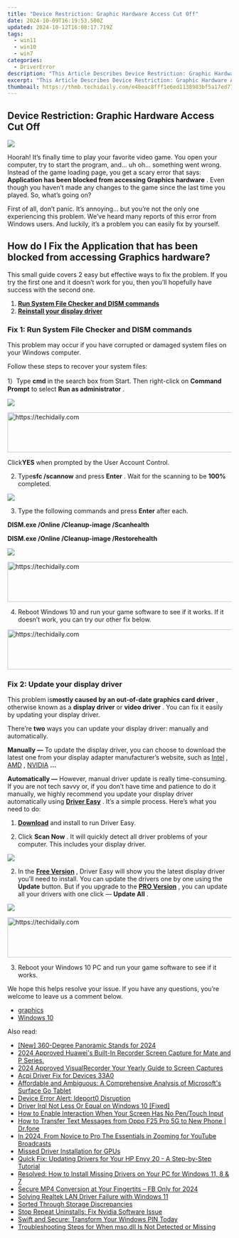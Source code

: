 ```yaml
---
title: "Device Restriction: Graphic Hardware Access Cut Off"
date: 2024-10-09T16:19:53.500Z
updated: 2024-10-12T16:08:17.719Z
tags:
  - win11
  - win10
  - win7
categories:
  - DriverError
description: "This Article Describes Device Restriction: Graphic Hardware Access Cut Off"
excerpt: "This Article Describes Device Restriction: Graphic Hardware Access Cut Off"
thumbnail: https://thmb.techidaily.com/e4beac8fff1e6ed1138983bf5a17ed77a249b1784cd0b6ce36cdaf1016dc1bb5.png
---
```


## Device Restriction: Graphic Hardware Access Cut Off

![](https://images.drivereasy.com/wp-content/uploads/2017/03/Snap4.jpg)

 Hoorah! It’s finally time to play your favorite video game. You open your computer, try to start the program, and… uh oh… something went wrong. Instead of the game loading page, you get a scary error that says: **Application has been blocked from accessing Graphics hardware**  . Even though you haven’t made any changes to the game since the last time you played. So, what’s going on?

 First of all, don’t panic. It’s annoying… but you’re not the only one experiencing this problem. We’ve heard many reports of this error from Windows users. And luckily, it’s a problem you can easily fix by yourself.

## How do I Fix the Application that has been blocked from accessing Graphics hardware?

 This small guide covers 2 easy but effective ways to fix the problem.  If you try the first one and it doesn’t work for you, then you’ll hopefully have success with the second one.

1. [**Run System File Checker and DISM commands**](https://bluetties.sjv.io/lxv4pm)
2. [**Reinstall your display driver**](https://coinrule.sjv.io/rqzonv)

### Fix 1: Run System File Checker and DISM commands

 This problem may occur if you have corrupted or damaged system files on your Windows computer.

Follow these steps to recover your system files:

 1）Type **cmd**  in the search box from Start. Then right-click on **Command Prompt**  to select **Run as administrator** .

![](https://images.drivereasy.com/wp-content/uploads/2017/09/img_59b7aea748d7a.png)

<!-- affiliate ads begin -->
<a href="https://ursime.pxf.io/c/5597632/2136545/16384" target="_top" id="2136545">
  <img src="//a.impactradius-go.com/display-ad/16384-2136545" border="0" alt="https://techidaily.com" width="728" height="90"/>
</a>
<img height="0" width="0" src="https://ursime.pxf.io/i/5597632/2136545/16384" style="position:absolute;visibility:hidden;" border="0" />
<!-- affiliate ads end -->

 Click**YES** when prompted by the User Account Control.

 2) Type**sfc /scannow**  and press **Enter** . Wait for the scanning to be **100%**  completed.

![](https://images.drivereasy.com/wp-content/uploads/2017/09/img_59b7af1a7f21e.png)

 3) Type the following commands and press **Enter**  after each.

**DISM.exe /Online /Cleanup-image /Scanhealth**
  
**DISM.exe /Online /Cleanup-image /Restorehealth**

![](https://images.drivereasy.com/wp-content/uploads/2017/03/4-15.png)

<!-- affiliate ads begin -->
<a href="https://appsumo.8odi.net/c/5597632/2094477/7443" target="_top" id="2094477">
  <img src="//a.impactradius-go.com/display-ad/7443-2094477" border="0" alt="https://techidaily.com" width="728" height="90"/>
</a>
<img height="0" width="0" src="https://appsumo.8odi.net/i/5597632/2094477/7443" style="position:absolute;visibility:hidden;" border="0" />
<!-- affiliate ads end -->

 4) Reboot Windows 10 and run your game software to see if it works. If it doesn’t work, you can try our other fix below.

<!-- affiliate ads begin -->
<a href="https://unicoeye.pxf.io/c/5597632/2134237/18498" target="_top" id="2134237">
  <img src="//a.impactradius-go.com/display-ad/18498-2134237" border="0" alt="https://techidaily.com" width="728" height="90"/>
</a>
<img height="0" width="0" src="https://unicoeye.pxf.io/i/5597632/2134237/18498" style="position:absolute;visibility:hidden;" border="0" />
<!-- affiliate ads end -->

### Fix 2: Update your display driver

 This problem is**mostly caused by an out-of-date graphics card driver** , otherwise known as a **display driver** or **video driver** . You can fix it easily by updating your display driver.

 There’re **two**  ways you can update your display driver: manually and automatically.

**Manually —**  To update the display driver, you can choose to download the latest one from your display adapter manufacturer’s website, such as [Intel](https://downloadcenter.intel.com/) , [AMD](http://support.amd.com/en-us/download) , [NVIDIA](http://www.nvidia.com/Download/index.aspx) **…**

**Automatically —** However, manual driver update is really time-consuming. If you are not tech savvy or, if you don’t have time and patience to do it manually, we highly recommend you update your display driver automatically using **[Driver Easy](https://tools.techidaily.com/drivereasy/download/)**  .  It’s a simple process. Here’s what you need to do:

 1) **[Download](https://tools.techidaily.com/drivereasy/download/)**  and install to run Driver Easy.

 2) Click **Scan Now** . It will quickly detect all driver problems of your computer. This includes your display driver.

![](https://images.drivereasy.com/wp-content/uploads/2018/01/img_5a509eed56b24.jpg)

 2) In the **[Free Version](https://tools.techidaily.com/drivereasy/download/)**  , Driver Easy will show you the latest display driver you’ll need to install. You can update the drivers one by one using the **Update**  button. But if you upgrade to the **[PRO Version](https://tools.techidaily.com/drivereasy/download/)**  , you can update all your drivers with one click — **Update All** .

![](https://images.drivereasy.com/wp-content/uploads/2018/01/img_5a509f1432541.jpg)

<!-- affiliate ads begin -->
<a href="https://ephamedtechinc.pxf.io/c/5597632/2136616/26400" target="_top" id="2136616">
  <img src="//a.impactradius-go.com/display-ad/26400-2136616" border="0" alt="https://techidaily.com" width="728" height="90"/>
</a>
<img height="0" width="0" src="https://ephamedtechinc.pxf.io/i/5597632/2136616/26400" style="position:absolute;visibility:hidden;" border="0" />
<!-- affiliate ads end -->

 3) Reboot your Windows 10 PC and run your game software to see if it works.

 We hope this helps resolve your issue. If you have any questions, you’re welcome to leave us a comment below.

* [graphics](https://tools.techidaily.com/drivereasy/download/)
* [Windows 10](https://tools.techidaily.com/drivereasy/download/)

<ins class="adsbygoogle"
     style="display:block"
     data-ad-format="autorelaxed"
     data-ad-client="ca-pub-7571918770474297"
     data-ad-slot="1223367746"></ins>

<ins class="adsbygoogle"
     style="display:block"
     data-ad-client="ca-pub-7571918770474297"
     data-ad-slot="8358498916"
     data-ad-format="auto"
     data-full-width-responsive="true"></ins>

<span class="atpl-alsoreadstyle">Also read:</span>
<div><ul>
<li><a href="https://fox-hovers.techidaily.com/new-360-degree-panoramic-stands-for-2024/"><u>[New] 360-Degree Panoramic Stands for 2024</u></a></li>
<li><a href="https://digital-screen-recording.techidaily.com/1715860450486-2024-approved-huaweis-built-in-recorder-screen-capture-for-mate-and-p-series/"><u>2024 Approved Huawei's Built-In Recorder Screen Capture for Mate and P Series.</u></a></li>
<li><a href="https://video-capture.techidaily.com/2024-approved-visualrecorder-your-yearly-guide-to-screen-captures/"><u>2024 Approved VisualRecorder Your Yearly Guide to Screen Captures</u></a></li>
<li><a href="https://driver-error.techidaily.com/acpi-driver-fix-for-devices-33a0/"><u>Acpi Driver Fix for Devices 33A0</u></a></li>
<li><a href="https://buynow-tips.techidaily.com/affordable-and-ambiguous-a-comprehensive-analysis-of-microsofts-surface-go-tablet/"><u>Affordable and Ambiguous: A Comprehensive Analysis of Microsoft's Surface Go Tablet</u></a></li>
<li><a href="https://driver-error.techidaily.com/device-error-alert-ideport0-disruption/"><u>Device Error Alert: Ideport0 Disruption</u></a></li>
<li><a href="https://driver-error.techidaily.com/driver-irql-not-less-or-equal-on-windows-10-fixed/"><u>Driver Irql Not Less Or Equal on Windows 10 [Fixed]</u></a></li>
<li><a href="https://win-howtos.techidaily.com/how-to-enable-interaction-when-your-screen-has-no-pentouch-input/"><u>How to Enable Interaction When Your Screen Has No Pen/Touch Input</u></a></li>
<li><a href="https://android-transfer.techidaily.com/how-to-transfer-text-messages-from-oppo-f25-pro-5g-to-new-phone-drfone-by-drfone-transfer-from-android-transfer-from-android/"><u>How to Transfer Text Messages from Oppo F25 Pro 5G to New Phone | Dr.fone</u></a></li>
<li><a href="https://some-knowledge.techidaily.com/in-2024-from-novice-to-pro-the-essentials-in-zooming-for-youtube-broadcasts/"><u>In 2024, From Novice to Pro The Essentials in Zooming for YouTube Broadcasts</u></a></li>
<li><a href="https://driver-error.techidaily.com/missed-driver-installation-for-gpus/"><u>Missed Driver Installation for GPUs</u></a></li>
<li><a href="https://driver-error.techidaily.com/quick-fix-updating-drivers-for-your-hp-envy-20-a-step-by-step-tutorial/"><u>Quick Fix: Updating Drivers for Your HP Envy 20 - A Step-by-Step Tutorial</u></a></li>
<li><a href="https://driver-error.techidaily.com/resolved-how-to-install-missing-drivers-on-your-pc-for-windows-11-8-and-7/"><u>Resolved: How to Install Missing Drivers on Your PC for Windows 11, 8 & 7</u></a></li>
<li><a href="https://facebook-video-content.techidaily.com/secure-mp4-conversion-at-your-fingertits-fb-only-for-2024/"><u>Secure MP4 Conversion at Your Fingertits – FB Only for 2024</u></a></li>
<li><a href="https://driver-error.techidaily.com/solving-realtek-lan-driver-failure-with-windows-11/"><u>Solving Realtek LAN Driver Failure with Windows 11</u></a></li>
<li><a href="https://driver-error.techidaily.com/sorted-through-storage-discrepancies/"><u>Sorted Through Storage Discrepancies</u></a></li>
<li><a href="https://driver-error.techidaily.com/stop-repeat-uninstalls-fix-nvidia-software-issue/"><u>Stop Repeat Uninstalls: Fix Nvidia Software Issue</u></a></li>
<li><a href="https://win11.techidaily.com/swift-and-secure-transform-your-windows-pin-today/"><u>Swift and Secure: Transform Your Windows PIN Today</u></a></li>
<li><a href="https://techno-recovery.techidaily.com/troubleshooting-steps-for-when-msodll-is-not-detected-or-missing/"><u>Troubleshooting Steps for When mso.dll Is Not Detected or Missing</u></a></li>
</ul></div>

